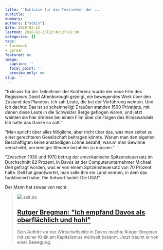 ```yaml
---
title: '"Exklusiv für die Teilnehmer der ...'
subtitle: ''
summary: ''
authors: ["admin"]
date: 2020-02-23
lastmod: 2020-02-23T22:40:27+01:00
categories: []
tags:
- facebook
- german
featured: no
image:
  caption: ''
  focal_point: ''
  preview_only: no
slug: ''
---
```

"Exklusiv für die Teilnehmer der Konferenz wurde der neue Film des Regisseurs David Attenborough gezeigt, ein bewegendes Werk über den Zustand des Planeten. Ich sah Leute, die bei der Vorführung weinten. Und ich dachte: Das ist so scheinheilig! Draußen standen 1500 Privatjets, mit denen diese Leute in die Schweizer Berge geflogen waren, und jetzt weinten sie hier drinnen bei einem Film über die Folgen des Klimawandels. Ich hatte das Ganze so satt."

"Man spricht über alles Mögliche, aber nicht über das, was man selbst zu einer gerechteren Gesellschaft beitragen könnte. Warum man den eigenen Beschäftigten keine anständigen Löhne bezahlt; warum man Gewinne verschiebt, um weniger Steuern bezahlen zu müssen."

"Zwischen 1930 und 1970 betrug der amerikanische Spitzensteuersatz im Durchschnitt 82 Prozent. In Davos ist der Computerunternehmer Michael Dell gefragt worden, was er von einem Spitzensteuersatz von 70 Prozent halte. Dell hat geantwortet, man solle ihm ein Land nennen, in dem das funktioniert habe. Die Antwort lautet: Die USA!"

Der Mann hat sowas von recht.
> [![](https://img.zeit.de/administratives/sharing/fallback-image/wide__1300x731)](https://www.zeit.de/2019/12/rutger-bregman-wirtschaftsforum-davos-steuergerechtigkeit)
> zeit.de
> ## [Rutger Bregman: "Ich empfand Davos als oberflächlich und hohl"](https://www.zeit.de/2019/12/rutger-bregman-wirtschaftsforum-davos-steuergerechtigkeit)
>
>Sein Auftritt vor der Wirtschaftselite in Davos machte Rutger Bregman mit seiner Kritik am Kapitalismus weltweit bekannt. Jetzt träumt er von einer Bewegung.



